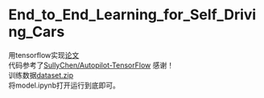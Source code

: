 # End_to_End_Learning_for_Self_Driving_Cars
用tensorflow实现[论文](https://arxiv.org/pdf/1604.07316.pdf) <br>
代码参考了[SullyChen/Autopilot-TensorFlow](https://github.com/SullyChen/Autopilot-TensorFlow) 感谢！<br>
训练数据[dataset.zip](https://drive.google.com/file/d/0B-KJCaaF7elleG1RbzVPZWV4Tlk/view) <br>
将model.ipynb打开运行到底即可。
